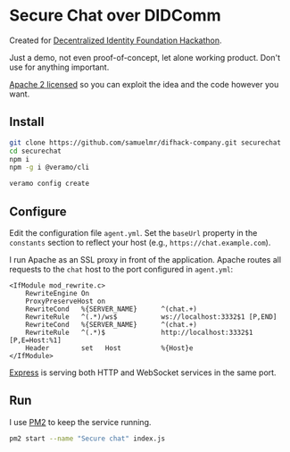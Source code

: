 # Secure Chat over DIDComm #

Created for [Decentralized Identity Foundation Hackathon](https://difhackathon.devpost.com/).

Just a demo, not even proof-of-concept, let alone working product. Don't use for anything important.

[Apache 2 licensed](LICENSE) so you can exploit the idea and the code however you want.

## Install ## 

```sh
git clone https://github.com/samuelmr/difhack-company.git securechat
cd securechat
npm i
npm -g i @veramo/cli

veramo config create
```

## Configure

Edit the configuration file `agent.yml`. Set the `baseUrl` property in the `constants` section to reflect your host (e.g., `https://chat.example.com`).

I run Apache as an SSL proxy in front of the application. Apache routes all requests to the `chat` host to the port configured in `agent.yml`:

```apacheconf
<IfModule mod_rewrite.c>
    RewriteEngine On
    ProxyPreserveHost on
    RewriteCond   %{SERVER_NAME}      ^(chat.+)
    RewriteRule   ^(.*)/ws$           ws://localhost:3332$1 [P,END]
    RewriteCond   %{SERVER_NAME}      ^(chat.+)
    RewriteRule   ^(.*)$              http://localhost:3332$1 [P,E=Host:%1]
    Header        set   Host          %{Host}e
</IfModule>
```
[Express](https://expressjs.com/) is serving both HTTP and WebSocket services in the same port.

## Run

I use [PM2](https://pm2.keymetrics.io/) to keep the service running.

```sh
pm2 start --name "Secure chat" index.js
```
